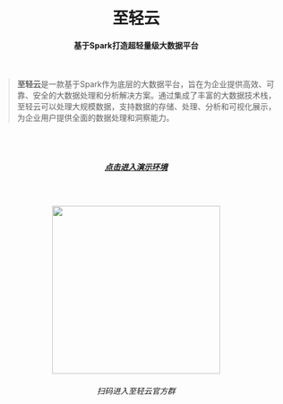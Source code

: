 <h1 align="center">
  至轻云
</h1>

<h4 align="center">
  基于Spark打造超轻量级大数据平台
</h4>

<br/>

> **至轻云**是一款基于Spark作为底层的大数据平台，旨在为企业提供高效、可靠、安全的大数据处理和分析解决方案。通过集成了丰富的大数据技术栈，至轻云可以处理大规模数据，支持数据的存储、处理、分析和可视化展示，为企业用户提供全面的数据处理和洞察能力。

<br/>

<br/>

<h5 align="center">
  <a href="https://zhiqingyun-demo.isxcode.com">点击进入演示环境</a>
</h5>

<br/>

<h4 align="center">
<img align="center" class="link-wechat" src="https://img.isxcode.com/picgo/20230414172307.png" width="300">
</h4>

<h6 align="center">扫码进入至轻云官方群</h6>

